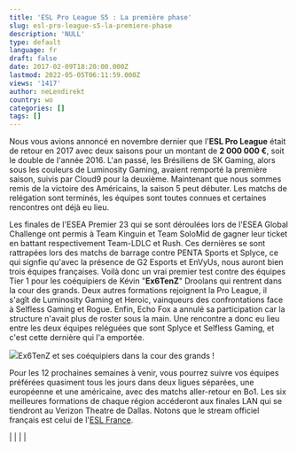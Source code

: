 ```yaml
---
title: 'ESL Pro League S5 : La première phase'
slug: esl-pro-league-s5-la-premiere-phase
description: 'NULL'
type: default
language: fr
draft: false
date: 2017-02-09T18:20:00.000Z
lastmod: 2022-05-05T06:11:59.000Z
views: '1417'
author: neLendirekt
country: wo
categories: []
tags: []
---
```

Nous vous avions annoncé en novembre dernier que l'**ESL Pro League** était de retour en 2017 avec deux saisons pour un montant de **2 000 000 €**, soit le double de l'année 2016\. L'an passé, les Brésiliens de SK Gaming, alors sous les couleurs de Luminosity Gaming, avaient remporté la première saison, suivis par Cloud9 pour la deuxième. Maintenant que nous sommes remis de la victoire des Américains, la saison 5 peut débuter. Les matchs de relégation sont terminés, les équipes sont toutes connues et certaines rencontres ont déjà eu lieu.

Les finales de l'ESEA Premier 23 qui se sont déroulées lors de l'ESEA Global Challenge ont permis à Team Kinguin et Team SoloMid de gagner leur ticket en battant respectivement Team-LDLC et Rush. Ces dernières se sont rattrapées lors des matchs de barrage contre PENTA Sports et Splyce, ce qui signfie qu'avec la présence de G2 Esports et EnVyUs, nous auront bien trois équipes françaises. Voilà donc un vrai premier test contre des équipes Tier 1 pour les coéquipiers de Kévin "**Ex6TenZ**" Droolans qui rentrent dans la cour des grands. Deux autres formations rejoignent la Pro League, il s'agît de Luminosity Gaming et Heroic, vainqueurs des confrontations face à Selfless Gaming et Rogue. Enfin, Echo Fox a annulé sa participation car la structure n'avait plus de roster sous la main. Une rencontre a donc eu lieu entre les deux équipes reléguées que sont Splyce et Selfless Gaming, et c'est cette dernière qui l'a emportée.

![](/storage/images/589c78650ca7b_ex6tenz-2017jpeg.jpeg)Ex6TenZ et ses coéquipiers dans la cour des grands !

Pour les 12 prochaines semaines à venir, vous pourrez suivre vos équipes préférées quasiment tous les jours dans deux ligues séparées, une européenne et une américaine, avec des matchs aller-retour en Bo1\. Les six meilleures formations de chaque région accéderont aux finales LAN qui se tiendront au Verizon Theatre de Dallas. Notons que le stream officiel français est celui de l'[ESL France](https://www.twitch.tv/esl%5Fcsgo%5Ffr).

|  |
|  |
